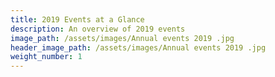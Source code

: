 ```yaml
---
title: 2019 Events at a Glance
description: An overview of 2019 events
image_path: /assets/images/Annual events 2019 .jpg
header_image_path: /assets/images/Annual events 2019 .jpg
weight_number: 1
---
```


